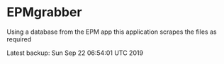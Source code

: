 # EPMgrabber
Using a database from the EPM app this application scrapes the files as required


Latest backup: Sun Sep 22 06:54:01 UTC 2019
